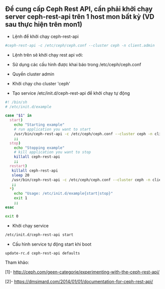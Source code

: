 
## Để cung cấp Ceph Rest API, cần phải khởi chạy server ceph-rest-api trên 1 host mon bất kỳ (VD sau thực hiện trên mon1)

- Lệnh để khởi chạy ceph-rest-api
```sh
#ceph-rest-api -c /etc/ceph/ceph.conf --cluster ceph -n client.admin
```

- Lệnh trên sẽ khởi chạy rest api với:

 - Sử dụng các cấu hình được khai báo trong /etc/ceph/ceph.conf
 - Quyền cluster admin
 - Khởi chạy cho cluster 'ceph'

- Tạo service /etc/init.d/ceph-rest-api để khởi chạy tự động

```sh
#! /bin/sh
# /etc/init.d/example

case "$1" in
  start)
    echo "Starting example"
    # run application you want to start
    /usr/bin/ceph-rest-api -c /etc/ceph/ceph.conf --cluster ceph -n client.admin &
    ;;
  stop)
    echo "Stopping example"
    # kill application you want to stop
    killall ceph-rest-api
    ;;
  restart)
   killall ceph-rest-api
   sleep 20
   /usr/bin/ceph-rest-api -c /etc/ceph/ceph.conf --cluster ceph -n client.admin
   ;;
  *)
    echo "Usage: /etc/init.d/example{start|stop}"
    exit 1
    ;;
esac

exit 0
```

- Khởi chạy service
```sh
/etc/init.d/ceph-rest-api start
```

- Cấu hình service tự động start khi boot
```sh
update-rc.d ceph-rest-api defaults
```

Tham khảo:

[1]- http://ceph.com/geen-categorie/experimenting-with-the-ceph-rest-api/

[2]- https://dmsimard.com/2014/01/01/documentation-for-ceph-rest-api/